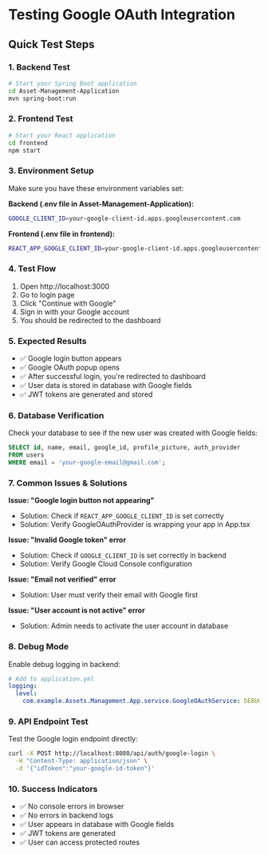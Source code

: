 # Testing Google OAuth Integration

## Quick Test Steps

### 1. Backend Test
```bash
# Start your Spring Boot application
cd Asset-Management-Application
mvn spring-boot:run
```

### 2. Frontend Test
```bash
# Start your React application
cd frontend
npm start
```

### 3. Environment Setup
Make sure you have these environment variables set:

**Backend (.env file in Asset-Management-Application):**
```bash
GOOGLE_CLIENT_ID=your-google-client-id.apps.googleusercontent.com
```

**Frontend (.env file in frontend):**
```bash
REACT_APP_GOOGLE_CLIENT_ID=your-google-client-id.apps.googleusercontent.com
```

### 4. Test Flow
1. Open http://localhost:3000
2. Go to login page
3. Click "Continue with Google"
4. Sign in with your Google account
5. You should be redirected to the dashboard

### 5. Expected Results
- ✅ Google login button appears
- ✅ Google OAuth popup opens
- ✅ After successful login, you're redirected to dashboard
- ✅ User data is stored in database with Google fields
- ✅ JWT tokens are generated and stored

### 6. Database Verification
Check your database to see if the new user was created with Google fields:
```sql
SELECT id, name, email, google_id, profile_picture, auth_provider 
FROM users 
WHERE email = 'your-google-email@gmail.com';
```

### 7. Common Issues & Solutions

**Issue: "Google login button not appearing"**
- Solution: Check if `REACT_APP_GOOGLE_CLIENT_ID` is set correctly
- Solution: Verify GoogleOAuthProvider is wrapping your app in App.tsx

**Issue: "Invalid Google token" error**
- Solution: Check if `GOOGLE_CLIENT_ID` is set correctly in backend
- Solution: Verify Google Cloud Console configuration

**Issue: "Email not verified" error**
- Solution: User must verify their email with Google first

**Issue: "User account is not active" error**
- Solution: Admin needs to activate the user account in database

### 8. Debug Mode
Enable debug logging in backend:
```yaml
# Add to application.yml
logging:
  level:
    com.example.Assets.Management.App.service.GoogleOAuthService: DEBUG
```

### 9. API Endpoint Test
Test the Google login endpoint directly:
```bash
curl -X POST http://localhost:8080/api/auth/google-login \
  -H "Content-Type: application/json" \
  -d '{"idToken":"your-google-id-token"}'
```

### 10. Success Indicators
- ✅ No console errors in browser
- ✅ No errors in backend logs
- ✅ User appears in database with Google fields
- ✅ JWT tokens are generated
- ✅ User can access protected routes
